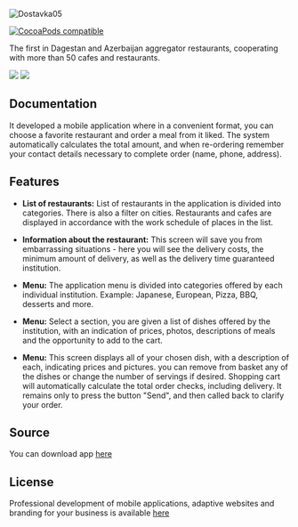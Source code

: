 ![Dostavka05](http://www.dostavka05.ru/images/xlogo.png.pagespeed.ic.cBtS1ZJdqb.png)

[![CocoaPods compatible](https://img.shields.io/cocoapods/v/MBProgressHUD.svg?style=flat)](https://cocoapods.org/pods) 

The first in Dagestan and Azerbaijan aggregator restaurants, cooperating with more than 50 cafes and restaurants.

[![](http://a2.mzstatic.com/us/r30/Purple62/v4/31/55/10/3155105b-d8a8-8cb2-ed23-47910cf41bce/screen696x696.jpeg)](http://a2.mzstatic.com/us/r30/Purple62/v4/31/55/10/3155105b-d8a8-8cb2-ed23-47910cf41bce/screen696x696.jpeg)
[![](http://a4.mzstatic.com/us/r30/Purple71/v4/ac/c8/0b/acc80bbb-4a52-8750-71b0-5e99cfdb78f1/screen696x696.jpeg)](http://a4.mzstatic.com/us/r30/Purple71/v4/ac/c8/0b/acc80bbb-4a52-8750-71b0-5e99cfdb78f1/screen696x696.jpeg)

## Documentation

It developed a mobile application where in a convenient format, you can choose a favorite restaurant and order a meal from it liked. The system automatically calculates the total amount, and when re-ordering remember your contact details necessary to complete order (name, phone, address).

## Features

* **List of restaurants:** List of restaurants in the application is divided into categories. There is also a filter on cities. Restaurants and cafes are displayed in accordance with the work schedule of places in the list.

* **Information about the restaurant:** This screen will save you from embarrassing situations - here you will see the delivery costs, the minimum amount of delivery, as well as the delivery time guaranteed institution.

* **Menu:** The application menu is divided into categories offered by each individual institution. Example: Japanese, European, Pizza, BBQ, desserts and more.

* **Menu:** Select a section, you are given a list of dishes offered by the institution, with an indication of prices, photos, descriptions of meals and the opportunity to add to the cart.

* **Menu:** This screen displays all of your chosen dish, with a description of each, indicating prices and pictures. you can remove from basket any of the dishes or change the number of servings if desired. Shopping cart will automatically calculate the total order checks, including delivery. It remains only to press the button "Send", and then called back to clarify your order.

## Source

You can download app [here](https://itunes.apple.com/us/app/dostavka05/id999363875?l=ru&ls=1&mt=8)

## License

Professional development of mobile applications, adaptive websites and branding for your business is available [here](http://diitcenter.ru/)

